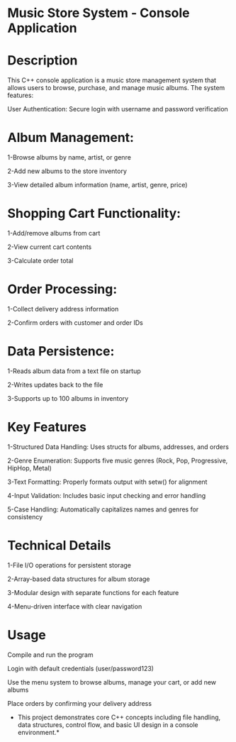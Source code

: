 # Music Store System - Console Application

# Description
This C++ console application is a music store management system that allows users to browse, purchase, and manage music albums. The system features:

User Authentication: Secure login with username and password verification

# Album Management:

1-Browse albums by name, artist, or genre

2-Add new albums to the store inventory

3-View detailed album information (name, artist, genre, price)

# Shopping Cart Functionality:

1-Add/remove albums from cart

2-View current cart contents

3-Calculate order total

# Order Processing:

1-Collect delivery address information

2-Confirm orders with customer and order IDs

# Data Persistence:

1-Reads album data from a text file on startup

2-Writes updates back to the file

3-Supports up to 100 albums in inventory

# Key Features
1-Structured Data Handling: Uses structs for albums, addresses, and orders

2-Genre Enumeration: Supports five music genres (Rock, Pop, Progressive, HipHop, Metal)

3-Text Formatting: Properly formats output with setw() for alignment

4-Input Validation: Includes basic input checking and error handling

5-Case Handling: Automatically capitalizes names and genres for consistency

# Technical Details
1-File I/O operations for persistent storage

2-Array-based data structures for album storage

3-Modular design with separate functions for each feature

4-Menu-driven interface with clear navigation

# Usage
Compile and run the program

Login with default credentials (user/password123)

Use the menu system to browse albums, manage your cart, or add new albums

Place orders by confirming your delivery address

* This project demonstrates core C++ concepts including file handling, data structures, control flow, and basic UI design in a console environment.*
